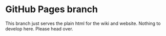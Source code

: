# GitHub Pages branch

This branch just serves the plain html for the wiki and website. Nothing to develop here. Please head over.
